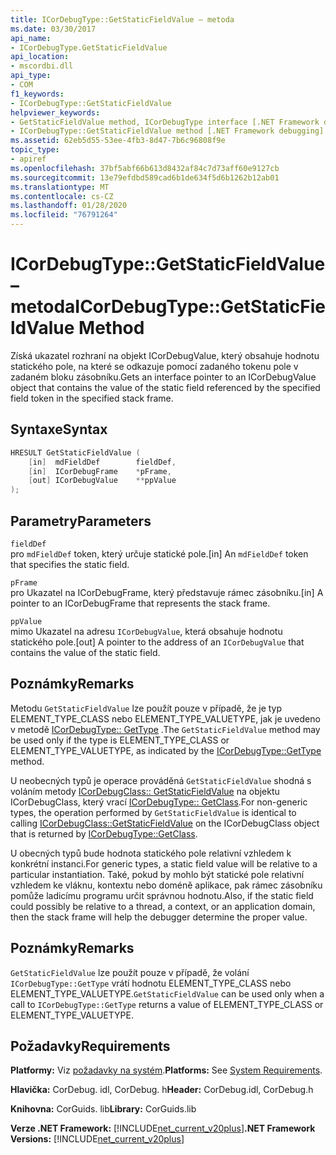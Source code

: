 ```yaml
---
title: ICorDebugType::GetStaticFieldValue – metoda
ms.date: 03/30/2017
api_name:
- ICorDebugType.GetStaticFieldValue
api_location:
- mscordbi.dll
api_type:
- COM
f1_keywords:
- ICorDebugType::GetStaticFieldValue
helpviewer_keywords:
- GetStaticFieldValue method, ICorDebugType interface [.NET Framework debugging]
- ICorDebugType::GetStaticFieldValue method [.NET Framework debugging]
ms.assetid: 62eb5d55-53ee-4fb3-8d47-7b6c96808f9e
topic_type:
- apiref
ms.openlocfilehash: 37bf5abf66b613d8432af84c7d73aff60e9127cb
ms.sourcegitcommit: 13e79efdbd589cad6b1de634f5d6b1262b12ab01
ms.translationtype: MT
ms.contentlocale: cs-CZ
ms.lasthandoff: 01/28/2020
ms.locfileid: "76791264"
---
```

# <a name="icordebugtypegetstaticfieldvalue-method"></a><span data-ttu-id="39739-102">ICorDebugType::GetStaticFieldValue – metoda</span><span class="sxs-lookup"><span data-stu-id="39739-102">ICorDebugType::GetStaticFieldValue Method</span></span>
<span data-ttu-id="39739-103">Získá ukazatel rozhraní na objekt ICorDebugValue, který obsahuje hodnotu statického pole, na které se odkazuje pomocí zadaného tokenu pole v zadaném bloku zásobníku.</span><span class="sxs-lookup"><span data-stu-id="39739-103">Gets an interface pointer to an ICorDebugValue object that contains the value of the static field referenced by the specified field token in the specified stack frame.</span></span>  
  
## <a name="syntax"></a><span data-ttu-id="39739-104">Syntaxe</span><span class="sxs-lookup"><span data-stu-id="39739-104">Syntax</span></span>  
  
```cpp  
HRESULT GetStaticFieldValue (  
    [in]  mdFieldDef        fieldDef,  
    [in]  ICorDebugFrame    *pFrame,  
    [out] ICorDebugValue    **ppValue  
);  
```  
  
## <a name="parameters"></a><span data-ttu-id="39739-105">Parametry</span><span class="sxs-lookup"><span data-stu-id="39739-105">Parameters</span></span>  
 `fieldDef`  
 <span data-ttu-id="39739-106">pro `mdFieldDef` token, který určuje statické pole.</span><span class="sxs-lookup"><span data-stu-id="39739-106">[in] An `mdFieldDef` token that specifies the static field.</span></span>  
  
 `pFrame`  
 <span data-ttu-id="39739-107">pro Ukazatel na ICorDebugFrame, který představuje rámec zásobníku.</span><span class="sxs-lookup"><span data-stu-id="39739-107">[in] A pointer to an ICorDebugFrame that represents the stack frame.</span></span>  
  
 `ppValue`  
 <span data-ttu-id="39739-108">mimo Ukazatel na adresu `ICorDebugValue`, která obsahuje hodnotu statického pole.</span><span class="sxs-lookup"><span data-stu-id="39739-108">[out] A pointer to the address of an `ICorDebugValue` that contains the value of the static field.</span></span>  
  
## <a name="remarks"></a><span data-ttu-id="39739-109">Poznámky</span><span class="sxs-lookup"><span data-stu-id="39739-109">Remarks</span></span>  
 <span data-ttu-id="39739-110">Metodu `GetStaticFieldValue` lze použít pouze v případě, že je typ ELEMENT_TYPE_CLASS nebo ELEMENT_TYPE_VALUETYPE, jak je uvedeno v metodě [ICorDebugType:: GetType](icordebugtype-gettype-method.md) .</span><span class="sxs-lookup"><span data-stu-id="39739-110">The `GetStaticFieldValue` method may be used only if the type is ELEMENT_TYPE_CLASS or ELEMENT_TYPE_VALUETYPE, as indicated by the [ICorDebugType::GetType](icordebugtype-gettype-method.md) method.</span></span>  
  
 <span data-ttu-id="39739-111">U neobecných typů je operace prováděná `GetStaticFieldValue` shodná s voláním metody [ICorDebugClass:: GetStaticFieldValue](icordebugclass-getstaticfieldvalue-method.md) na objektu ICorDebugClass, který vrací [ICorDebugType:: GetClass](icordebugtype-getclass-method.md).</span><span class="sxs-lookup"><span data-stu-id="39739-111">For non-generic types, the operation performed by `GetStaticFieldValue` is identical to calling [ICorDebugClass::GetStaticFieldValue](icordebugclass-getstaticfieldvalue-method.md) on the ICorDebugClass object that is returned by [ICorDebugType::GetClass](icordebugtype-getclass-method.md).</span></span>  
  
 <span data-ttu-id="39739-112">U obecných typů bude hodnota statického pole relativní vzhledem k konkrétní instanci.</span><span class="sxs-lookup"><span data-stu-id="39739-112">For generic types, a static field value will be relative to a particular instantiation.</span></span> <span data-ttu-id="39739-113">Také, pokud by mohlo být statické pole relativní vzhledem ke vláknu, kontextu nebo doméně aplikace, pak rámec zásobníku pomůže ladicímu programu určit správnou hodnotu.</span><span class="sxs-lookup"><span data-stu-id="39739-113">Also, if the static field could possibly be relative to a thread, a context, or an application domain, then the stack frame will help the debugger determine the proper value.</span></span>  
  
## <a name="remarks"></a><span data-ttu-id="39739-114">Poznámky</span><span class="sxs-lookup"><span data-stu-id="39739-114">Remarks</span></span>  
 <span data-ttu-id="39739-115">`GetStaticFieldValue` lze použít pouze v případě, že volání `ICorDebugType::GetType` vrátí hodnotu ELEMENT_TYPE_CLASS nebo ELEMENT_TYPE_VALUETYPE.</span><span class="sxs-lookup"><span data-stu-id="39739-115">`GetStaticFieldValue` can be used only when a call to `ICorDebugType::GetType` returns a value of ELEMENT_TYPE_CLASS or ELEMENT_TYPE_VALUETYPE.</span></span>  
  
## <a name="requirements"></a><span data-ttu-id="39739-116">Požadavky</span><span class="sxs-lookup"><span data-stu-id="39739-116">Requirements</span></span>  
 <span data-ttu-id="39739-117">**Platformy:** Viz [požadavky na systém](../../../../docs/framework/get-started/system-requirements.md).</span><span class="sxs-lookup"><span data-stu-id="39739-117">**Platforms:** See [System Requirements](../../../../docs/framework/get-started/system-requirements.md).</span></span>  
  
 <span data-ttu-id="39739-118">**Hlavička:** CorDebug. idl, CorDebug. h</span><span class="sxs-lookup"><span data-stu-id="39739-118">**Header:** CorDebug.idl, CorDebug.h</span></span>  
  
 <span data-ttu-id="39739-119">**Knihovna:** CorGuids. lib</span><span class="sxs-lookup"><span data-stu-id="39739-119">**Library:** CorGuids.lib</span></span>  
  
 <span data-ttu-id="39739-120">**Verze .NET Framework:** [!INCLUDE[net_current_v20plus](../../../../includes/net-current-v20plus-md.md)]</span><span class="sxs-lookup"><span data-stu-id="39739-120">**.NET Framework Versions:** [!INCLUDE[net_current_v20plus](../../../../includes/net-current-v20plus-md.md)]</span></span>
